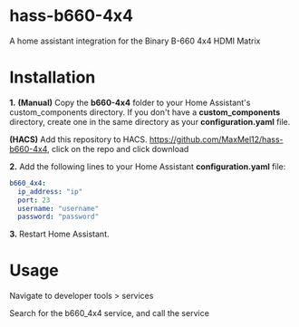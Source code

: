 # hass-b660-4x4
A home assistant integration for the Binary B-660 4x4 HDMI Matrix

# Installation
**1.** 
**(Manual)** Copy the **b660-4x4** folder to your Home Assistant's custom_components directory. If you don't have a **custom_components** directory, create one in the same directory as your **configuration.yaml** file.

**(HACS)** Add this repository to HACS. https://github.com/MaxMel12/hass-b660-4x4, click on the repo and click download

**2.** Add the following lines to your Home Assistant **configuration.yaml** file:

```yaml
b660_4x4:
  ip_address: "ip"
  port: 23
  username: "username"
  password: "password"
```

**3.** Restart Home Assistant.

# Usage
Navigate to developer tools > services

Search for the b660_4x4 service, and call the service

